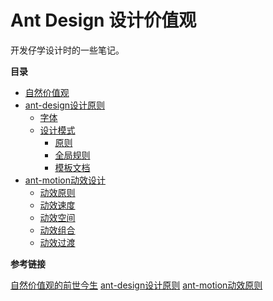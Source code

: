 # Ant Design 设计价值观

开发仔学设计时的一些笔记。

**目录**

- [自然价值观](自然价值观.md)
- [ant-design设计原则](ant-design设计原则.md)
    - [字体](字体.md)
    - [设计模式](设计模式.md)
        - [原则](原则.md)
        - [全局规则](全局规则.md)
        - [模板文档](模板文档.md)
- [ant-motion动效设计](ant-motion动效设计.md)
    - [动效原则](动效原则.md)
    - [动效速度](动效速度.md)
    - [动效空间](动效空间.md)
    - [动效组合](动效组合.md)
    - [动效过渡](动效过渡.md)

**参考链接**

[自然价值观的前世今生](https://zhuanlan.zhihu.com/p/44809866)
[ant-design设计原则](https://ant.design/docs/spec/introduce-cn)
[ant-motion动效原则](https://motion.ant.design/language/basic-cn)